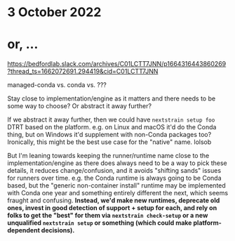 # 3 October 2022
# or, …

<https://bedfordlab.slack.com/archives/C01LCTT7JNN/p1664316443860269?thread_ts=1662072691.294419&cid=C01LCTT7JNN>

managed-conda vs. conda vs. ???

Stay close to implementation/engine as it matters and there needs to be some
way to choose?  Or abstract it away further?

If we abstract it away further, then we could have `nextstrain setup foo` DTRT
based on the platform.  e.g. on Linux and macOS it'd do the Conda thing, but on
Windows it'd supplement with non-Conda packages too?  Ironically, this might be
the best use case for the "native" name.  lolsob

But I'm leaning towards keeping the runner/runtime name close to the
implementation/engine as there does always need to be a way to pick these
details, it reduces change/confusion, and it avoids "shifting sands" issues for
runners over time.  e.g. the Conda runtime is always going to be Conda based,
but the "generic non-container install" runtime may be implemented with Conda
one year and something entirely different the next, which seems fraught and
confusing.  **Instead, we'd make new runtimes, deprecate old ones, invest in
good detection of support + setup for each, and rely on folks to get the "best"
for them via `nextstrain check-setup` or a new unqualified `nextstrain setup`
or something (which could make platform-dependent decisions).**
